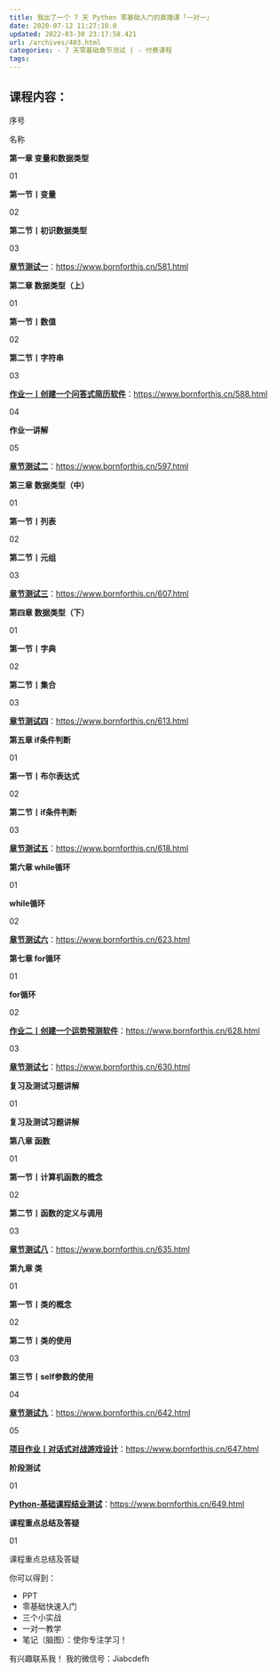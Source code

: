 ```yaml
---
title: 我出了一个 7 天 Python 零基础入门的直播课「一对一」
date: 2020-07-12 11:27:10.0
updated: 2022-03-30 23:17:58.421
url: /archives/403.html
categories: - 7 天零基础章节测试 | - 付费课程
tags: 
---
```




## 课程内容：

序号

名称

**第一章 变量和数据类型**

01

**第一节丨变量**

02

**第二节丨初识数据类型**

03

[**章节测试一**](https://www.bornforthis.cn/581.html)：https://www.bornforthis.cn/581.html

**第二章 数据类型（上）**

01

**第一节丨数值**

02

**第二节丨字符串**

03

[**作业一丨创建一个问答式简历软件**](https://www.bornforthis.cn/588.html)：https://www.bornforthis.cn/588.html

04

**作业一讲解**

05

[**章节测试二**](https://www.bornforthis.cn/597.html)：https://www.bornforthis.cn/597.html

**第三章 数据类型（中）**

01

**第一节丨列表**

02

**第二节丨元组**

03

[**章节测试三**](https://www.bornforthis.cn/607.html)：https://www.bornforthis.cn/607.html

**第四章 数据类型（下）**

01

**第一节丨字典**

02

**第二节丨集合**

03

[**章节测试四**](https://www.bornforthis.cn/613.html)：https://www.bornforthis.cn/613.html

**第五章 if条件判断**

01

**第一节丨布尔表达式**

02

**第二节丨if条件判断**

03

[**章节测试五**](https://www.bornforthis.cn/618.html)：https://www.bornforthis.cn/618.html

**第六章 while循环**

01

**while循环**

02

[**章节测试六**](https://www.bornforthis.cn/623.html)：https://www.bornforthis.cn/623.html

**第七章 for循环**

01

**for循环**

02

[**作业二丨创建一个运势预测软件**](https://www.bornforthis.cn/628.html)：https://www.bornforthis.cn/628.html

03

[**章节测试七**](https://www.bornforthis.cn/630.html)：https://www.bornforthis.cn/630.html

**复习及测试习题讲解**

01

**复习及测试习题讲解**

**第八章 函数**

01

**第一节丨计算机函数的概念**

02

**第二节丨函数的定义与调用**

03

[**章节测试八**](https://www.bornforthis.cn/635.html)：https://www.bornforthis.cn/635.html

**第九章 类**

01

**第一节丨类的概念**

02

**第二节丨类的使用**

03

**第三节丨self参数的使用**

04

[**章节测试九**](https://www.bornforthis.cn/642.html)：https://www.bornforthis.cn/642.html

05

[**项目作业丨对话式对战游戏设计**](https://www.bornforthis.cn/647.html)：https://www.bornforthis.cn/647.html

**阶段测试**

01

[**Python-基础课程结业测试**](https://www.bornforthis.cn/649.html)：https://www.bornforthis.cn/649.html

**课程重点总结及答疑**

01

课程重点总结及答疑

你可以得到：

*   PPT
*   零基础快速入门
*   三个小实战
*   一对一教学
*   笔记（脑图）：使你专注学习！

有兴趣联系我！ 我的微信号：Jiabcdefh